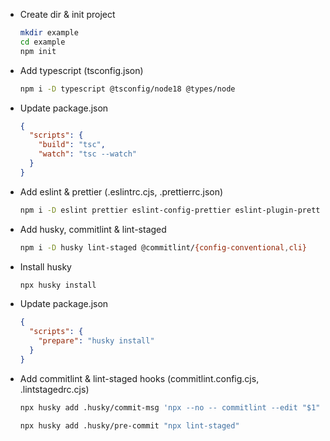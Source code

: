 - Create dir & init project

  ```bash
  mkdir example
  cd example
  npm init
  ```

- Add typescript (tsconfig.json)

  ```bash
  npm i -D typescript @tsconfig/node18 @types/node
  ```

- Update package.json

  ```json
  {
    "scripts": {
      "build": "tsc",
      "watch": "tsc --watch"
    }
  }
  ```

- Add eslint & prettier (.eslintrc.cjs, .prettierrc.json)

  ```bash
  npm i -D eslint prettier eslint-config-prettier eslint-plugin-prettier @typescript-eslint/eslint-plugin @typescript-eslint/parser
  ```

- Add husky, commitlint & lint-staged

  ```bash
  npm i -D husky lint-staged @commitlint/{config-conventional,cli}
  ```

- Install husky

  ```bash
  npx husky install
  ```

- Update package.json

  ```json
  {
    "scripts": {
      "prepare": "husky install"
    }
  }
  ```

- Add commitlint & lint-staged hooks (commitlint.config.cjs, .lintstagedrc.cjs)

  ```bash
  npx husky add .husky/commit-msg 'npx --no -- commitlint --edit "$1"'

  npx husky add .husky/pre-commit "npx lint-staged"
  ```
